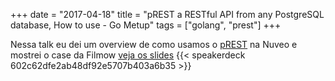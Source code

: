 +++
date = "2017-04-18"
title = "pREST a RESTful API from any PostgreSQL database, How to use - Go Metup"
tags = ["golang", "prest"]
+++

Nessa talk eu dei um overview de como usamos o [pREST](http://postgres.rest) na Nuveo e mostrei o case da Filmow [veja os slides](https://speakerdeck.com/felipeweb/prest-a-restful-api-from-any-postgresql-database-1)
{{< speakerdeck 602c62dfe2ab48df92e5707b403a6b35 >}}